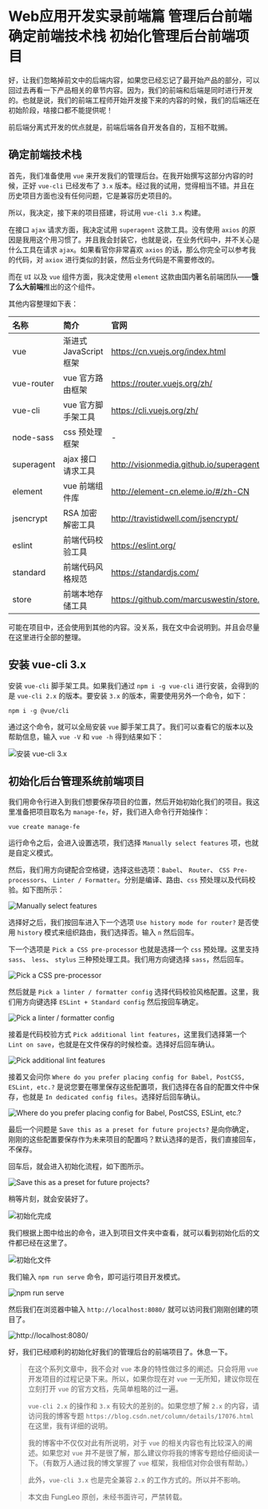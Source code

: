 # Web应用开发实录前端篇 管理后台前端 确定前端技术栈 初始化管理后台前端项目

好，让我们忽略掉前文中的后端内容，如果您已经忘记了最开始产品的部分，可以回过去再看一下产品相关的章节内容。因为，我们的前端和后端是同时进行开发的。也就是说，我们的前端工程师开始开发接下来的内容的时候，我们的后端还在初始阶段，啥接口都不能提供呢！

前后端分离式开发的优点就是，前端后端各自开发各自的，互相不耽搁。

## 确定前端技术栈

首先，我们准备使用 `vue` 来开发我们的管理后台。在我开始撰写这部分内容的时候，正好 `vue-cli` 已经发布了 `3.x` 版本。经过我的试用，觉得相当不错。并且在历史项目方面也没有任何问题，它是兼容历史项目的。

所以，我决定，接下来的项目搭建，将试用 `vue-cli 3.x` 构建。

在接口 `ajax` 请求方面，我决定试用 `superagent` 这款工具。没有使用 `axios` 的原因是我用这个用习惯了。并且我会封装它，也就是说，在业务代码中，并不关心是什么工具在请求 `ajax`。如果看官你非常喜欢 `axios` 的话，那么你完全可以参考我的代码，对 `axiox` 进行类似的封装，然后业务代码是不需要修改的。

而在 `UI` 以及 `vue` 组件方面，我决定使用 `element` 这款由国内著名前端团队——**饿了么大前端**推出的这个组件。

其他内容整理如下表：

| 名称 | 简介 | 官网 |
| :--- | :--- | :--- |
| vue | 渐进式 JavaScript 框架 | https://cn.vuejs.org/index.html |
| vue-router | vue 官方路由框架 | https://router.vuejs.org/zh/ |
| vue-cli | vue 官方脚手架工具 | https://cli.vuejs.org/zh/ |
| node-sass | css 预处理框架 | - |
| superagent | ajax 接口请求工具 | http://visionmedia.github.io/superagent/ |
| element | vue 前端组件库 | http://element-cn.eleme.io/#/zh-CN |
| jsencrypt | RSA 加密解密工具 | http://travistidwell.com/jsencrypt/ |
| eslint | 前端代码校验工具 | https://eslint.org/ |
| standard | 前端代码风格规范 | https://standardjs.com/ |
| store | 前端本地存储工具 | https://github.com/marcuswestin/store.js/ |

可能在项目中，还会使用到其他的内容。没关系，我在文中会说明到。并且会尽量在这里进行全部的整理。

## 安装 vue-cli 3.x

安装 `vue-cli` 脚手架工具。如果我们通过 `npm i -g vue-cli` 进行安装，会得到的是 `vue-cli 2.x` 的版本。要安装 `3.x` 的版本，需要使用另外一个命令，如下：

```#
npm i -g @vue/cli
```

通过这个命令，就可以全局安装 `vue` 脚手架工具了。我们可以查看它的版本以及帮助信息，输入 `vue -V` 和 `vue -h` 得到结果如下：

![安装 vue-cli 3.x](https://raw.githubusercontent.com/fengcms/articles/master/image/7d/21da96c8730ca8fd7bc9d60f44fccc.jpg)

## 初始化后台管理系统前端项目

我们用命令行进入到我们想要保存项目的位置，然后开始初始化我们的项目。我这里准备把项目取名为 `manage-fe`，好，我们进入命令行开始操作：

```#
vue create manage-fe
```
运行命令之后，会进入设置选项，我们选择 `Manually select features` 项，也就是自定义模式。

然后，我们用方向键配合空格键，选择这些选项：`Babel`、 `Router`、 `CSS Pre-processors`、 `Linter / Formatter`。分别是编译、路由、`css` 预处理以及代码校验。如下图所示：

![Manually select features](https://raw.githubusercontent.com/fengcms/articles/master/image/e1/a03c6391d64783c40d7e7f7e814f5e.jpg)

选择好之后，我们按回车进入下一个选项 `Use history mode for router?` 是否使用 `history` 模式来组织路由，我们选择否。输入 `n` 然后回车。

下一个选项是 `Pick a CSS pre-processor` 也就是选择一个 `css` 预处理。这里支持 `sass`、 `less`、 `stylus` 三种预处理工具。我们用方向键选择 `sass`，然后回车。

![Pick a CSS pre-processor](https://raw.githubusercontent.com/fengcms/articles/master/image/05/35eefdcbb7af21d4bca76a32dda836.jpg)

然后就是 `Pick a linter / formatter config` 选择代码校验风格配置。这里，我们用方向键选择 `ESLint + Standard config` 然后按回车确定。

![Pick a linter / formatter config](https://raw.githubusercontent.com/fengcms/articles/master/image/94/2d29e0f1da3fa7fd87bf4bee53593a.jpg)

接着是代码校验方式 `Pick additional lint features`，这里我们选择第一个 `Lint on save`，也就是在文件保存的时候检查。选择好后回车确认。

![Pick additional lint features](https://raw.githubusercontent.com/fengcms/articles/master/image/25/f44418c97e5cf477d64b12f4cfa158.jpg)

接着又会问你 `Where do you prefer placing config for Babel, PostCSS, ESLint, etc.?` 是说您要在哪里保存这些配置项，我们选择在各自的配置文件中保存，也就是 `In dedicated config files`。选择好后回车确认。

![Where do you prefer placing config for Babel, PostCSS, ESLint, etc.?](https://raw.githubusercontent.com/fengcms/articles/master/image/12/b4fa490283185ee3d45456357b48bd.jpg)

最后一个问题是 `Save this as a preset for future projects?` 是向你确定，刚刚的这些配置要保存作为未来项目的配置吗？默认选择的是否，我们直接回车，不保存。

回车后，就会进入初始化流程，如下图所示。

![Save this as a preset for future projects?](https://raw.githubusercontent.com/fengcms/articles/master/image/51/af73f1044c6e4d78afb0fbc9e3000f.jpg)

稍等片刻，就会安装好了。

![初始化完成](https://raw.githubusercontent.com/fengcms/articles/master/image/c6/4f32d5269d73d3f85c8e1b2f3c2995.jpg)

我们根据上图中给出的命令，进入到项目文件夹中查看，就可以看到初始化后的文件都已经在这里了。

![初始化文件](https://raw.githubusercontent.com/fengcms/articles/master/image/67/6613eb4881c47e3e29a980a17e541a.jpg)

我们输入 `npm run serve` 命令，即可运行项目开发模式。

![npm run serve](https://raw.githubusercontent.com/fengcms/articles/master/image/50/1737e27fd1188c19f44236145fa239.jpg)

然后我们在浏览器中输入 `http://localhost:8080/` 就可以访问我们刚刚创建的项目了。

![http://localhost:8080/](https://raw.githubusercontent.com/fengcms/articles/master/image/6c/ce2eeafa533f1c4ee10f7d5ed00c46.jpg)

好，我们已经顺利的初始化好我们的管理后台的前端项目了。休息一下。

> 在这个系列文章中，我不会对 `vue` 本身的特性做过多的阐述。只会将用 `vue` 开发项目的过程记录下来。所以，如果你现在对 `vue` 一无所知，建议你现在立刻打开 `vue` 的官方文档，先简单粗略的过一遍。
> 
> `vue-cli 2.x` 的操作和 `3.x` 有较大的差别的。如果您想了解 `2.x` 的内容，请访问我的博客专题 `https://blog.csdn.net/column/details/17076.html` 在这里，我有详细的说明。
> 
> 我的博客中不仅仅对此有所说明，对于 `vue` 的相关内容也有比较深入的阐述。如果您对 `vue` 并不是很了解，那么建议你将我的博客专题给仔细阅读一下。（有数万人通过我的博文掌握了 `vue` 框架，我相信对你会很有帮助。）
> 
> 此外，`vue-cli 3.x` 也是完全兼容 `2.x` 的工作方式的。所以并不影响。

> 本文由 FungLeo 原创，未经书面许可，严禁转载。


